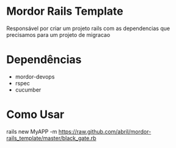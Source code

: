 # Mordor Rails Template

Responsável por criar um projeto rails com as dependencias que precisamos para um projeto de migracao

# Dependências

* mordor-devops
* rspec
* cucumber

# Como Usar

rails new MyAPP -m https://raw.github.com/abril/mordor-rails_template/master/black_gate.rb

